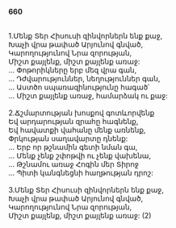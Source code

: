 **660**

\
1.Մենք Տեր Հիսուսի զինվորներն ենք քաջ,\
Խաչի վրա թափած Արյունով գնված,\
Կարողությունով Նրա զորության,\
Միշտ քայլենք, միշտ քայլենք առաջ:\
 ... Փոթորիկները երբ մեզ վրա գան,\
 ... Դժվարություններ, նեղություններ գան,\
 ... Աստծո սպառազինությունը հագած՝\
 ... Միշտ քայլենք առաջ, համարձակ ու քաջ:\
\
2.Ճշմարտության խոսքով գոտևորվենք\
Եվ արդարության զրահը հագնենք,\
Եվ հավատքի վահանը մենք առնենք,\
Փրկության սաղավարտը դնենք:\
 ... Երբ որ թշնամին գետի նման գա,\
 ... Մենք չենք շփոթվի ու չենք վախենա,\
 ... Թշնամու առաջ Հոգին մեր Տիրոջ\
 ... Պիտի կանգնեցնի հաղթության դրոշ:\
\
3.Մենք Տեր Հիսուսի զինվորներն ենք քաջ,\
Խաչի վրա թափած Արյունով գնված,\
Կարողությունով Նրա զորության,\
Միշտ քայլենք, միշտ քայլենք առաջ: (2)
